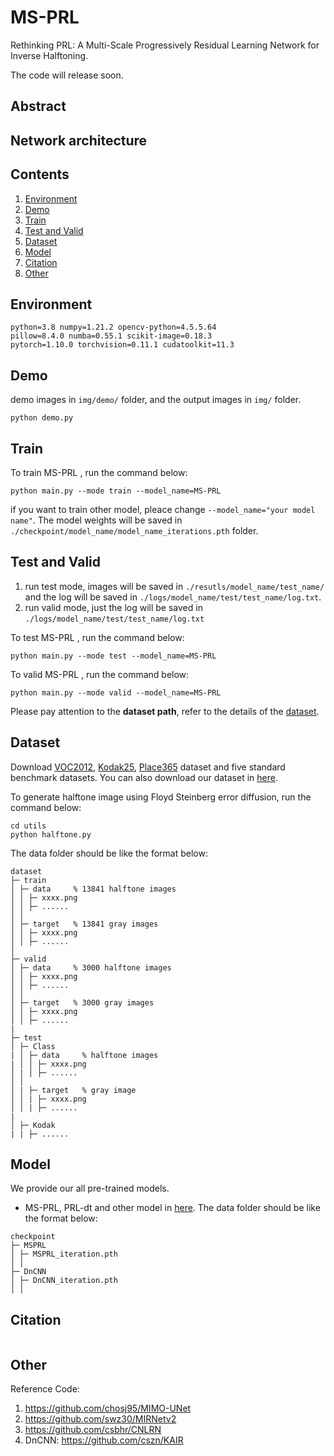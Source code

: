 # MS-PRL
Rethinking PRL: A Multi-Scale Progressively Residual Learning Network for Inverse Halftoning.

The code will release soon.

## Abstract

## Network architecture

## Contents
1. [Environment](#env)
2. [Demo](#demo)
3. [Train](#train)
4. [Test and Valid](#test)
5. [Dataset](#data)
6. [Model](#model)
7. [Citation](#cite)
8. [Other](#other)

## Environment <a name="env"></a>
```shell
python=3.8 numpy=1.21.2 opencv-python=4.5.5.64
pillow=8.4.0 numba=0.55.1 scikit-image=0.18.3
pytorch=1.10.0 torchvision=0.11.1 cudatoolkit=11.3
```

## Demo <a name="demo"></a>
demo images in ```img/demo/``` folder, and the output images in ```img/``` folder.
```shell
python demo.py
```

## Train <a name="train"></a>
To train MS-PRL , run the command below:
```shell
python main.py --mode train --model_name=MS-PRL
```
if you want to train other model, pleace change ```--model_name="your model name"```. The model weights will be saved in ```./checkpoint/model_name/model_name_iterations.pth``` folder.

## Test and Valid <a name="test"></a>
1. run test mode, images will be saved in ```./resutls/model_name/test_name/``` and the log will be saved in ```./logs/model_name/test/test_name/log.txt```.
2. run valid mode, just the log will be saved in ```./logs/model_name/test/test_name/log.txt```

To test MS-PRL , run the command below:
```shell
python main.py --mode test --model_name=MS-PRL
```
To valid MS-PRL , run the command below:
```shell
python main.py --mode valid --model_name=MS-PRL
```
Please pay attention to the **dataset path**, refer to the details of the [dataset](#data).

## Dataset <a name="data"></a>
Download [VOC2012](http://host.robots.ox.ac.uk/pascal/VOC/), [Kodak25](http://r0k.us/graphics/kodak/), [Place365](http://places2.csail.mit.edu/) dataset and five standard benchmark datasets. You can also download our dataset in [here]().

To generate halftone image using Floyd Steinberg error diffusion, run the command below:
```shell
cd utils
python halftone.py
```

The data folder should be like the format below:
```
dataset
├─ train
│ ├─ data     % 13841 halftone images
│ │ ├─ xxxx.png
│ │ ├─ ......
│ │
│ ├─ target   % 13841 gray images
│ │ ├─ xxxx.png
│ │ ├─ ......
│
├─ valid
│ ├─ data     % 3000 halftone images
│ │ ├─ xxxx.png
│ │ ├─ ......
│ │
│ ├─ target   % 3000 gray images
│ │ ├─ xxxx.png
│ │ ├─ ......
|
├─ test
│ ├─ Class
| │ ├─ data     % halftone images
| │ │ ├─ xxxx.png
│ | │ ├─ ......
│ │
│ | ├─ target   % gray image
│ │ | ├─ xxxx.png
│ │ | ├─ ......
|
│ ├─ Kodak
| | ├─ ......

```

## Model <a name="model"></a>
We provide our all pre-trained models.
- MS-PRL, PRL-dt and other model in [here]().
The data folder should be like the format below:
```
checkpoint
├─ MSPRL
│ ├─ MSPRL_iteration.pth
│ │
├─ DnCNN
│ ├─ DnCNN_iteration.pth
│ │
```

## Citation <a name="cite"></a>
```BibTex

```

## Other <a name="other"></a>
Reference Code: 
1. https://github.com/chosj95/MIMO-UNet
2. https://github.com/swz30/MIRNetv2
3. https://github.com/csbhr/CNLRN
4. DnCNN: https://github.com/cszn/KAIR
